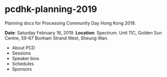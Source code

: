 # pcdhk-planning-2019

Planning docs for Processing Community Day Hong Kong 2019. 

**Date**: Saturday February 16, 2019. **Location**: Spectrum. Unit 11C, Golden Sun Centre, 59-67 Bonham Strand West, Sheung Wan.

- About PCD
- Sessions
- Speaker bios
- Schedules
- Sponsors